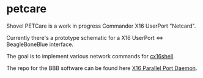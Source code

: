 # petcare
Shovel PETCare is a work in progress Commander X16 UserPort "Netcard".

Currently there's a prototype schematic for a X16 UserPort <=> BeagleBoneBlue interface.

The goal is to implement various network commands for [cx16shell](https://github.com/dacobi/cx16shell-ppd).

The repo for the BBB software can be found here [X16 Parallel Port Daemon](https://github.com/dacobi/x16ppd).
